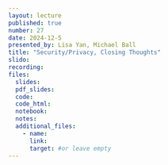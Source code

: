 ```yaml
---
layout: lecture
published: true
number: 27
date: 2024-12-5
presented_by: Lisa Yan, Michael Ball
title: "Security/Privacy, Closing Thoughts"
slido:
recording:
files:
  slides:
  pdf_slides:
  code:
  code_html:
  notebook:
  notes:
  additional_files:
    - name:
      link:
      target: #or leave empty
---
```

